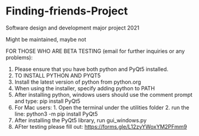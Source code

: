 # Finding-friends-Project
Software design and development major project 2021

Might be maintained, maybe not


FOR THOSE WHO ARE BETA TESTING (email for further inquiries or any problems):

1. Please ensure that you have both python and PyQt5 installed. 
2. TO INSTALL PYTHON AND PYQT5
  1. Install the latest version of python from python.org 
  2. When using the installer, specify adding python to PATH
  3. After installing python, windows users should use the comment prompt and type: pip install PyQt5
  4. For Mac users:
    1. Open the terminal under the utilities folder 
    2. run the line: python3 -m pip install PyQt5
3. After installing the PyQt5 library, run gui_windows.py 
4. AFter testing please fill out: https://forms.gle/L12zyYWoxYM2PFmm9
